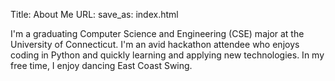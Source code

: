 Title: About Me
URL:
save_as: index.html

I'm a graduating Computer Science and Engineering (CSE) major
at the University of Connecticut.  I'm an avid hackathon attendee
who enjoys coding in Python and quickly learning and applying new
technologies.  In my free time, I enjoy dancing East Coast Swing.
